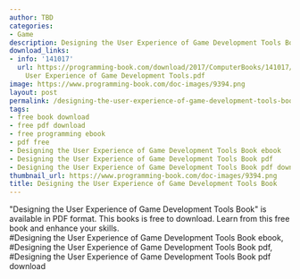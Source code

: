 ```yaml
---
author: TBD
categories:
- Game
description: Designing the User Experience of Game Development Tools Book
download_links:
- info: '141017'
  url: https://programming-book.com/download/2017/ComputerBooks/141017/Designing the
    User Experience of Game Development Tools.pdf
image: https://www.programming-book.com/doc-images/9394.png
layout: post
permalink: /designing-the-user-experience-of-game-development-tools-book.html
tags:
- free book download
- free pdf download
- free programming ebook
- pdf free
- Designing the User Experience of Game Development Tools Book ebook
- Designing the User Experience of Game Development Tools Book pdf
- Designing the User Experience of Game Development Tools Book pdf download
thumbnail_url: https://www.programming-book.com/doc-images/9394.png
title: Designing the User Experience of Game Development Tools Book
---
```


 
<div class="item-desc text-justify">
  "Designing the User Experience of Game Development Tools Book" is available in PDF format. This books is free to download. Learn from this free book and enhance your skills.
  <br>
  #Designing the User Experience of Game Development Tools Book ebook, #Designing the User Experience of Game Development Tools Book pdf, #Designing the User Experience of Game Development Tools Book pdf download
</div>